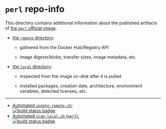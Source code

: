 # `perl` repo-info

This directory contains additional information about the published artifacts of [the `perl` official image](https://hub.docker.com/_/perl/).

-	[the `remote` directory](remote/):

	-	gathered from the Docker Hub/Registry API

	-	image digests/blobs, transfer sizes, image metadata, etc.

-	[the `local` directory](local/):

	-	inspected from the image on-disk after it is pulled

	-	installed packages, creation date, architecture, environment variables, detected licenses, etc.

---

-	[Automated `update-remote.sh`:  
	![build status badge](https://doi-janky.infosiftr.net/job/repo-info/job/remote/badge/icon)](https://doi-janky.infosiftr.net/job/repo-info/job/remote/)
-	[Automated `scan-local.sh` (`perl`):  
	![build status badge](https://doi-janky.infosiftr.net/job/repo-info/job/local/job/perl/badge/icon)](https://doi-janky.infosiftr.net/job/repo-info/job/local/job/perl)
